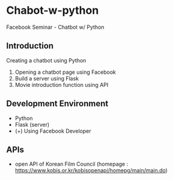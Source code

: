 # Chabot-w-python
Facebook Seminar - Chatbot w/ Python <br />

## Introduction
Creating a chatbot using Python
1. Opening a chatbot page using Facebook
2. Build a server using Flask
3. Movie introduction function using API

## Development Environment
- Python
- Flask (server)
- (+) Using Facebook Developer

## APIs
- open API of Korean Film Council (homepage : https://www.kobis.or.kr/kobisopenapi/homepg/main/main.do) <br />
